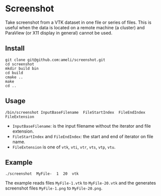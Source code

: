 # Screenshot

Take screenshot from a VTK dataset in one file or series of files. This is useful when the data is located on a remote machine (a cluster) and ParaView (or X11 display in general) cannot be used.

## Install

    git clone git@github.com:ameli/screenshot.git
    cd screenshot
    mkdir build bin
    cd build
    cmake ..
    make
    cd ..

## Usage

    /bin/screenshot InputBaseFilename  FileStartIndex  FileEndIndex FileExtension

* ``InputBaseFilename``: is the input filename without the iterator and file extension.
* ``FileStartIndex`` and ``FileEndIndex``: the start and end of iterator on file name.
* ``FileExtension`` is one of ``vtk``, ``vti``, ``vtr``, ``vts``, ``vtp``, ``vtu``.

## Example

    ./screenshot  MyFile-  1  20  vtk

The example reads files ``MyFile-1.vtk`` to ``MyFile-20.vtk`` and the generates screenshot files ``MyFile-1.png`` to ``MyFile-20.png``.
